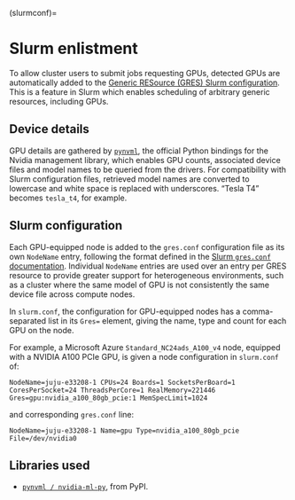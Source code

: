(slurmconf)=
# Slurm enlistment

To allow cluster users to submit jobs requesting GPUs, detected GPUs are automatically added to the [Generic RESource (GRES) Slurm configuration](https://slurm.schedmd.com/gres.html). This is a feature in Slurm which enables scheduling of arbitrary generic resources, including GPUs.

## Device details

GPU details are gathered by [`pynvml`](https://pypi.org/project/nvidia-ml-py/), the official Python bindings for the Nvidia management library, which enables GPU counts, associated device files and model names to be queried from the drivers. For compatibility with Slurm configuration files, retrieved model names are converted to lowercase and white space is replaced with underscores. “Tesla T4” becomes `tesla_t4`, for example.

## Slurm configuration

Each GPU-equipped node is added to the `gres.conf` configuration file as its own `NodeName` entry, following the format defined in the [Slurm `gres.conf` documentation](https://slurm.schedmd.com/gres.conf.html). Individual `NodeName` entries are used over an entry per GRES resource to provide greater support for heterogeneous environments, such as a cluster where the same model of GPU is not consistently the same device file across compute nodes.

In `slurm.conf`, the configuration for GPU-equipped nodes has a comma-separated list in its `Gres=` element, giving the name, type and count for each GPU on the node.

For example, a Microsoft Azure `Standard_NC24ads_A100_v4` node, equipped with a NVIDIA A100 PCIe GPU, is given a node configuration in `slurm.conf` of:

```
NodeName=juju-e33208-1 CPUs=24 Boards=1 SocketsPerBoard=1 CoresPerSocket=24 ThreadsPerCore=1 RealMemory=221446 Gres=gpu:nvidia_a100_80gb_pcie:1 MemSpecLimit=1024
```

and corresponding `gres.conf` line:

```
NodeName=juju-e33208-1 Name=gpu Type=nvidia_a100_80gb_pcie File=/dev/nvidia0
```

## Libraries used

- [`pynvml / nvidia-ml-py`](https://pypi.org/project/nvidia-ml-py/), from PyPI.

